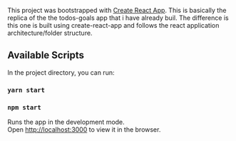 This project was bootstrapped with [Create React App](https://github.com/facebook/create-react-app).
This is basically the replica of the the todos-goals app that i have already buil. The difference is this one is built using create-react-app and follows the react application architecture/folder structure.

## Available Scripts

In the project directory, you can run:

### `yarn start`
### `npm start`

Runs the app in the development mode.<br />
Open [http://localhost:3000](http://localhost:3000) to view it in the browser.
